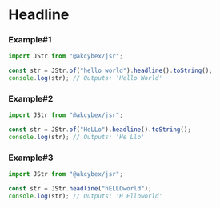 # Headline

### Example#1

```javascript
import JStr from "@akcybex/jsr";

const str = JStr.of("hello world").headline().toString();
console.log(str); // Outputs: 'Hello World'
```

### Example#2

```javascript
import JStr from "@akcybex/jsr";

const str = JStr.of("HeLLo").headline().toString();
console.log(str); // Outputs: 'He Llo'
```

### Example#3

```javascript
import JStr from "@akcybex/jsr";

const str = JStr.headline("hELLOworld");
console.log(str); // Outputs: 'H Elloworld'
```
